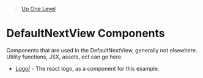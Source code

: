 > [Up One Level](../readme.md)

# DefaultNextView Components

Components that are used in the DefaultNextView, generally not elsewhere. Utility functions, JSX, assets, ect can go here.

- [Logo/](Logo/readme.md) - The react logo, as a component for this example.
